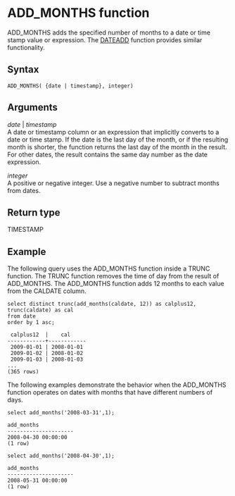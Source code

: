 # ADD\_MONTHS function<a name="r_ADD_MONTHS"></a>

ADD\_MONTHS adds the specified number of months to a date or time stamp value or expression\. The [DATEADD](r_DATEADD_function.md) function provides similar functionality\. 

## Syntax<a name="r_ADD_MONTHS-synopsis"></a>

```
ADD_MONTHS( {date | timestamp}, integer)
```

## Arguments<a name="r_ADD_MONTHS-arguments"></a>

 *date* \| *timestamp*   
A date or timestamp column or an expression that implicitly converts to a date or time stamp\. If the date is the last day of the month, or if the resulting month is shorter, the function returns the last day of the month in the result\. For other dates, the result contains the same day number as the date expression\. 

 *integer*   
A positive or negative integer\. Use a negative number to subtract months from dates\. 

## Return type<a name="r_ADD_MONTHS-return-type"></a>

TIMESTAMP

## Example<a name="r_ADD_MONTHS-example"></a>

The following query uses the ADD\_MONTHS function inside a TRUNC function\. The TRUNC function removes the time of day from the result of ADD\_MONTHS\. The ADD\_MONTHS function adds 12 months to each value from the CALDATE column\. 

```
select distinct trunc(add_months(caldate, 12)) as calplus12,
trunc(caldate) as cal
from date
order by 1 asc;

 calplus12  |    cal
------------+------------
 2009-01-01 | 2008-01-01
 2009-01-02 | 2008-01-02
 2009-01-03 | 2008-01-03
...
(365 rows)
```

The following examples demonstrate the behavior when the ADD\_MONTHS function operates on dates with months that have different numbers of days\. 

```
select add_months('2008-03-31',1);

add_months
---------------------
2008-04-30 00:00:00
(1 row)

select add_months('2008-04-30',1);

add_months
---------------------
2008-05-31 00:00:00
(1 row)
```